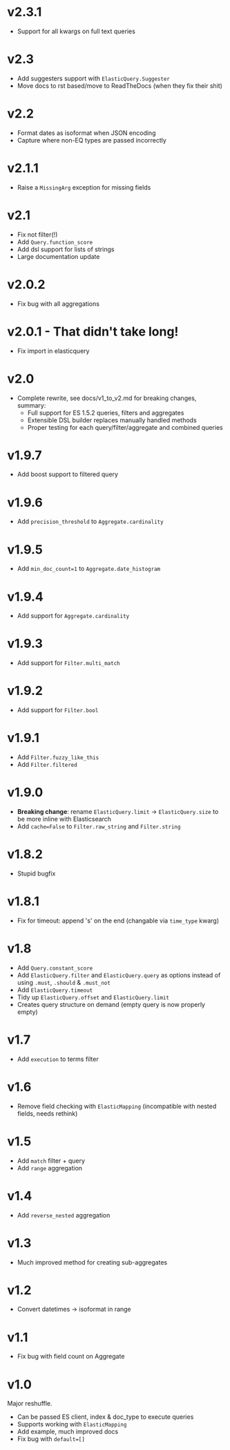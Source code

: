 # v2.3.1

+ Support for all kwargs on full text queries

# v2.3

+ Add suggesters support with `ElasticQuery.Suggester`
+ Move docs to rst based/move to ReadTheDocs (when they fix their shit)

# v2.2

+ Format dates as isoformat when JSON encoding
+ Capture where non-EQ types are passed incorrectly

# v2.1.1

+ Raise a `MissingArg` exception for missing fields

# v2.1

+ Fix not filter(!)
+ Add `Query.function_score`
+ Add dsl support for lists of strings
+ Large documentation update

# v2.0.2

+ Fix bug with all aggregations

# v2.0.1 - That didn't take long!

+ Fix import in elasticquery

# v2.0

+ Complete rewrite, see docs/v1_to_v2.md for breaking changes, summary:
    * Full support for ES 1.5.2 queries, filters and aggregates
    * Extensible DSL builder replaces manually handled methods
    * Proper testing for each query/filter/aggregate and combined queries


# v1.9.7

+ Add boost support to filtered query

# v1.9.6

+ Add `precision_threshold` to `Aggregate.cardinality`

# v1.9.5

+ Add `min_doc_count=1` to `Aggregate.date_histogram`

# v1.9.4

+ Add support for `Aggregate.cardinality`

# v1.9.3

+ Add support for `Filter.multi_match`

# v1.9.2

+ Add support for `Filter.bool`

# v1.9.1

+ Add `Filter.fuzzy_like_this`
+ Add `Filter.filtered`

# v1.9.0

+ **Breaking change**: rename `ElasticQuery.limit` -> `ElasticQuery.size` to be more inline with Elasticsearch
+ Add `cache=False` to `Filter.raw_string` and `Filter.string`

# v1.8.2

+ Stupid bugfix

# v1.8.1

+ Fix for timeout: append 's' on the end (changable via `time_type` kwarg)

# v1.8

+ Add `Query.constant_score`
+ Add `ElasticQuery.filter` and `ElasticQuery.query` as options instead of using `.must`, `.should` & `.must_not`
+ Add `ElasticQuery.timeout`
+ Tidy up `ElasticQuery.offset` and `ElasticQuery.limit`
+ Creates query structure on demand (empty query is now properly empty)

# v1.7

+ Add `execution` to terms filter

# v1.6

+ Remove field checking with `ElasticMapping` (incompatible with nested fields, needs rethink)

# v1.5

+ Add `match` filter + query
+ Add `range` aggregation

# v1.4

+ Add `reverse_nested` aggregation

# v1.3

+ Much improved method for creating sub-aggregates

# v1.2

+ Convert datetimes -> isoformat in range

# v1.1

+ Fix bug with field count on Aggregate

# v1.0

Major reshuffle.

+ Can be passed ES client, index & doc_type to execute queries
+ Supports working with `ElasticMapping`
+ Add example, much improved docs
+ Fix bug with `default=[]`
